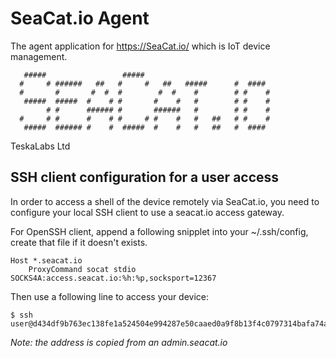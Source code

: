 # SeaCat.io Agent

The agent application for https://SeaCat.io/ which is IoT device management.

```
   #####                 #####
  #     # ######   ##   #     #   ##   #####      #  ####
  #       #       #  #  #        #  #    #        # #    #
   #####  #####  #    # #       #    #   #        # #    #
        # #      ###### #       ######   #        # #    #
  #     # #      #    # #     # #    #   #   ##   # #    #
   #####  ###### #    #  #####  #    #   #   ##   #  ####
```


TeskaLabs Ltd


## SSH client configuration for a user access

In order to access a shell of the device remotely via SeaCat.io, you need to configure your local SSH client to use a seacat.io access gateway.

For OpenSSH client, append a following snipplet into your ~/.ssh/config, create that file if it doesn't exists.

	Host *.seacat.io
		ProxyCommand socat stdio SOCKS4A:access.seacat.io:%h:%p,socksport=12367

Then use a following line to access your device:

	$ ssh user@d434df9b763ec138fe1a524504e994287e50caaed0a9f8b13f4c0797314bafa74ad939bc1bdd5f66899d1a.seacat.io

_Note: the address is copied from an admin.seacat.io_
